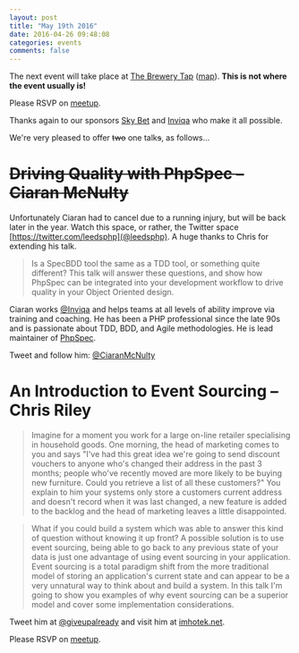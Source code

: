 ```yaml
---
layout: post
title: "May 19th 2016"
date: 2016-04-26 09:48:08
categories: events
comments: false
---
```


The next event will take place at [The Brewery Tap](http://www.brewerytapleeds.co.uk/) ([map](https://www.google.co.uk/maps/place/The+Brewery+Tap/@53.7951742,-1.5474117,17z/data=!3m1!4b1!4m2!3m1!1s0x48795c1ed6afb755:0x2c8044fb4dca4aa6)). __This is not where the event usually is!__

Please RSVP on [meetup](http://www.meetup.com/leedsphp/events/230710471/).

Thanks again to our sponsors [Sky Bet](http://skybetcareers.com/about-us) and [Inviqa](http://inviqa.com/) who make it all possible.

We're very pleased to offer ~~two~~ one talk~~s~~, as follows…

# ~~Driving Quality with PhpSpec – Ciaran McNulty~~

Unfortunately Ciaran had to cancel due to a running injury, but will be back later in the year. Watch this space, or rather, the Twitter space [https://twitter.com/leedsphp](@leedsphp). A huge thanks to Chris for extending his talk.

> Is a SpecBDD tool the same as a TDD tool, or something quite different? This talk will answer these questions, and show how PhpSpec can be integrated into your development workflow to drive quality in your Object Oriented design.

Ciaran works [@Inviqa](https://twitter.com/Inviqa) and helps teams at all levels of ability improve via training and coaching. He has been a PHP professional since the late 90s and is passionate about TDD, BDD, and Agile methodologies. He is lead maintainer of [PhpSpec](http://www.phpspec.net/en/latest/).

Tweet and follow him: [@CiaranMcNulty](https://twitter.com/CiaranMcNulty)

# An Introduction to Event Sourcing – Chris Riley

> Imagine for a moment you work for a large on-line retailer specialising in household goods. One morning, the head of marketing comes to you and says "I've had this great idea we're going to send discount vouchers to anyone who's changed their address in the past 3 months; people who've recently moved are more likely to be buying new furniture. Could you retrieve a list of all these customers?" You explain to him your systems only store a customers current address and doesn't record when it was last changed, a new feature is added to the backlog and the head of marketing leaves a little disappointed.

> What if you could build a system which was able to answer this kind of question without knowing it up front? A possible solution is to use event sourcing, being able to go back to any previous state of your data is just one advantage of using event sourcing in your application. Event sourcing is a total paradigm shift from the more traditional model of storing an application's current state and can appear to be a very unnatural way to think about and build a system. In this talk I'm going to show you examples of why event sourcing can be a superior model and cover some implementation considerations.

Tweet him at [@giveupalready](https://twitter.com/giveupalready) and visit him at [imhotek.net](http://www.imhotek.net).

Please RSVP on [meetup](http://www.meetup.com/leedsphp/events/230710471/).
